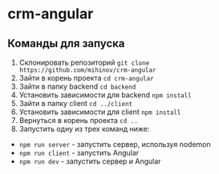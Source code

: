# crm-angular

## Команды для запуска

1. Склонировать репозиторий `git clone https://github.com/mihinov/crm-angular`
2. Зайти в корень проекта `cd crm-angular`
3. Зайти в папку backend `cd backend`
4. Установить зависимости для backend `npm install`
5. Зайти в папку client `cd ../client`
6. Установить зависимости для client `npm install`
7. Вернуться в корень проекта `cd ..`
10. Запустить одну из трех команд ниже:
- `npm run server` - запустить сервер, используя nodemon
- `npm run client` - запустить Angular
- `npm run dev` - запустить сервер и Angular

